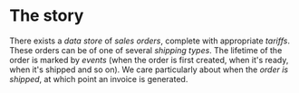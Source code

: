 # The story

There exists a *data store* of *sales orders*, complete with
appropriate *tariffs*.  These orders can be of one of several
*shipping types*.  The lifetime of the order is marked by *events*
(when the order is first created, when it's ready, when it's shipped
and so on).  We care particularly about when the *order is shipped*,
at which point an invoice is generated.